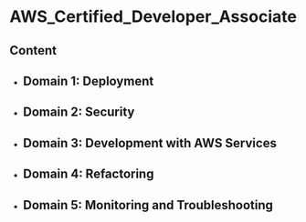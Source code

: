 # AWS_Certified_Developer_Associate


## Content

- Domain 1: Deployment 
  - 

- Domain 2: Security
  -  

- Domain 3: Development with AWS Services
  -

- Domain 4: Refactoring 
  - 

- Domain 5: Monitoring and Troubleshooting
  -

